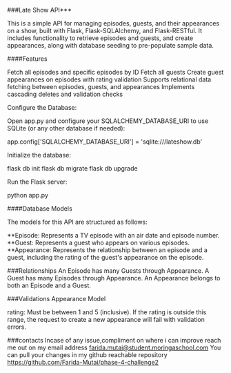 ###Late Show API***

This is a simple API for managing episodes, guests, and their appearances on a show, built with Flask, Flask-SQLAlchemy, and Flask-RESTful. It includes functionality to retrieve episodes and guests, and create appearances, along with database seeding to pre-populate sample data.

####Features

Fetch all episodes and specific episodes by ID
Fetch all guests
Create guest appearances on episodes with rating validation
Supports relational data fetching between episodes, guests, and appearances
Implements cascading deletes and validation checks



Configure the Database:

Open app.py and configure your SQLALCHEMY_DATABASE_URI to use SQLite (or any other database if needed):

app.config['SQLALCHEMY_DATABASE_URI'] = 'sqlite:///lateshow.db'


Initialize the database:

flask db init
flask db migrate
flask db upgrade


Run the Flask server:

python app.py



####Database Models

The models for this API are structured as follows:

**Episode: Represents a TV episode with an air date and episode number.
**Guest: Represents a guest who appears on various episodes.
**Appearance: Represents the relationship between an episode and a guest, including the rating of the guest's appearance on the episode.


###Relationships
An Episode has many Guests through Appearance.
A Guest has many Episodes through Appearance.
An Appearance belongs to both an Episode and a Guest.


###Validations
Appearance Model

rating: Must be between 1 and 5 (inclusive). If the rating is outside this range, the request to create a new appearance will fail with validation errors.

###contacts
Incase of any issue,compliment on where i can improve reach me out on my email address farida.mutai@student.moringaschool.com
You can pull your changes in my github reachable repository https://github.com/Farida-Mutai/phase-4-challenge2


